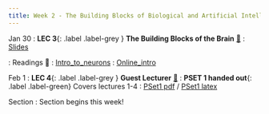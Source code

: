 ```yaml
---
title: Week 2 - The Building Blocks of Biological and Artificial Intelligence 
---
```


Jan 30
: **LEC 3**{: .label .label-grey } **The Building Blocks of the Brain** [🎥](https://harvard.hosted.panopto.com/Panopto/Pages/Viewer.aspx?id=d76e5d4d-48a7-42bd-9b8e-af90013626ac)
    : [Slides](https://canvas.harvard.edu/files/16796298/download?download_frd=1)

: Readings 📖
: [Intro_to_neurons](https://canvas.harvard.edu/files/16796279/download?download_frd=1)
: [Online_intro](https://nba.uth.tmc.edu/neuroscience/m/s1/introduction.html)

Feb 1
: **LEC 4**{: .label .label-grey } **Guest Lecturer** [🎥](https://harvard.hosted.panopto.com/Panopto/Pages/Viewer.aspx?id=c985f118-1a40-4f56-a6cc-ae2b0161236b)
: **PSET 1 handed out**{: .label .label-green} Covers lectures 1-4
    : [PSet1 pdf](https://canvas.harvard.edu/files/16822714/download?download_frd=1) / [PSet1 latex](https://canvas.harvard.edu/files/16822715/download?download_frd=1)
    
<!--
: Papers mentioned in Prof. Lichtman's talk 📄
: * [A Technicolor Approach to the Connectome](https://canvas.harvard.edu/files/14287742/download?download_frd=1)
: * [The Interscutularis Muscle Connectome](https://canvas.harvard.edu/files/14287744/download?download_frd=1)
:  **PSET 1 handed out**{: .label .label-green } Covers lectures 1-4
    : [PSET 1](https://canvas.harvard.edu/files/14275242/download?download_frd=1) / [no blank space](https://canvas.harvard.edu/files/14275241/download?download_frd=1) / [tex](https://canvas.harvard.edu/files/14309236/download?download_frd=1)
-->

Section
: Section begins this week!

<!--
: Introduction, purpose of section
: Discussion: What is intelligence?, Marr's levels, AI ethics
-->
